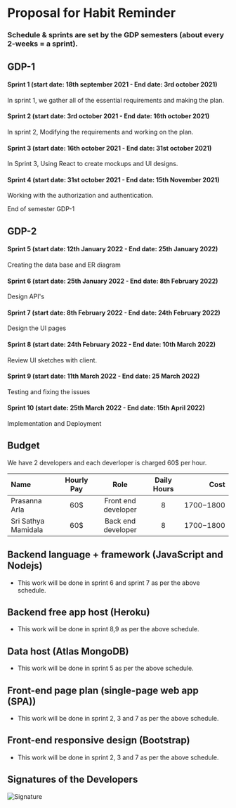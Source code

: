 # Proposal for Habit Reminder

### Schedule & sprints are set by the GDP semesters (about every 2-weeks = a sprint).

## GDP-1

#### Sprint 1 (start date: 18th september 2021 - End date: 3rd october 2021)
In sprint 1, we gather all of the essential requirements and making the plan.

#### Sprint 2 (start date: 3rd october 2021 - End date: 16th october 2021)
In sprint 2, Modifying the requirements and working on the plan.

#### Sprint 3 (start date: 16th october 2021 - End date: 31st october 2021)
In Sprint 3, Using React to create mockups and UI designs.

#### Sprint 4 (start date: 31st october 2021 - End date: 15th November 2021)
Working with the authorization and authentication.

End of semester GDP-1

## GDP-2

#### Sprint 5 (start date: 12th January 2022 - End date: 25th January 2022)
Creating the data base and ER diagram

#### Sprint 6 (start date: 25th January 2022 - End date: 8th February 2022)
Design API's

#### Sprint 7 (start date: 8th February 2022 - End date: 24th February 2022)
Design the UI pages

#### Sprint 8 (start date: 24th February 2022 - End date: 10th March 2022)
Review UI sketches with client.

#### Sprint 9 (start date: 11th March 2022 - End date: 25 March 2022)
Testing and fixing the issues

#### Sprint 10 (start date: 25th March 2022 - End date: 15th April 2022)
Implementation and Deployment

## Budget 
We have 2 developers and each deverloper is charged 60$ per hour.

| Name | Hourly Pay | Role | Daily Hours | Cost | 
| :--- | :----: | :---: | :---: | ---:|
| Prasanna Arla | 60$ | Front end developer | 8 | 1700$-1800$ |
| Sri Sathya Mamidala|60$| Back end developer | 8 | 1700$-1800$ |

## Backend language + framework (JavaScript and Nodejs)
* This work will be done in sprint 6 and sprint 7 as per the above schedule.

## Backend free app host (Heroku)
* This work will be done in sprint 8,9 as per the above schedule.

## Data host (Atlas MongoDB)
* This work will be done in sprint 5 as per the above schedule.

## Front-end page plan (single-page web app (SPA))
* This work will be done in sprint 2, 3 and 7 as per the above schedule.
## Front-end responsive design (Bootstrap)
* This work will be done in sprint 2, 3 and 7 as per the above schedule.

## Signatures of the Developers


![Signature](https://user-images.githubusercontent.com/77756728/137642483-72e12d3f-86c5-470e-890d-b9cee89930ef.jpeg)
